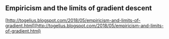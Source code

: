 ## Empiricism and the limits of gradient descent
  
  [http://togelius.blogspot.com/2018/05/empiricism-and-limits-of-gradient.html](http://togelius.blogspot.com/2018/05/empiricism-and-limits-of-gradient.html)